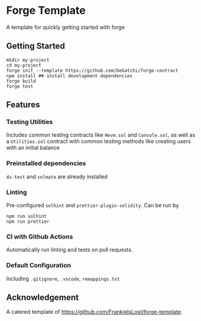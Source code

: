 # Forge Template

A template for quickly getting started with forge

## Getting Started

```
mkdir my-project
cd my-project
forge init --template https://github.com/DeGatchi/forge-contract
npm install ## install development dependencies
forge build
forge test
```

## Features

### Testing Utilities

Includes common testing contracts like `Hevm.sol` and `Console.sol`, as well as a `Utilities.sol` contract with common testing methods like creating users with an initial balance

### Preinstalled dependencies

`ds-test` and `solmate` are already installed

### Linting

Pre-configured `solhint` and `prettier-plugin-solidity`. Can be run by

```
npm run solhint
npm run prettier
```

### CI with Github Actions

Automatically run linting and tests on pull requests.

### Default Configuration

Including `.gitignore`, `.vscode`, `remappings.txt`

## Acknowledgement

A catered template of https://github.com/FrankieIsLost/forge-template.
